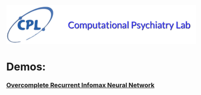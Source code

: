 [cpl-logo]: ./cpl-logo.png "The Computational Psyciatry Lab"

[![The Computational Psyciatry Lab][cpl-logo]](http://www.computational-psychiatry.com/)

# Demos: 

### [Overcomplete Recurrent Infomax Neural Network](./OvercompleteRecurrentInfomaxNeuralNetwork.md)
